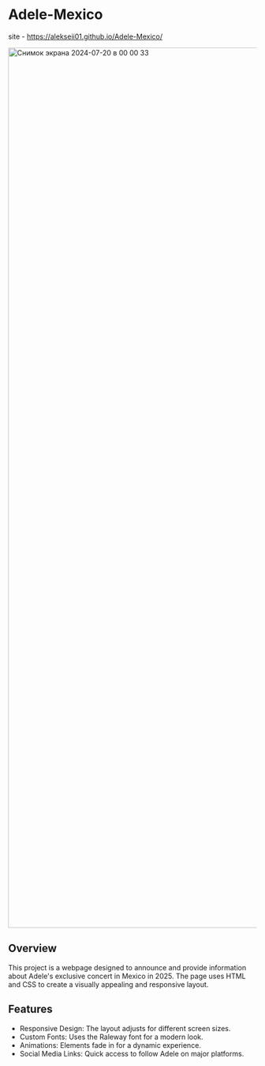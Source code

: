 # Adele-Mexico

site - https://alekseii01.github.io/Adele-Mexico/

<img width="1781" alt="Снимок экрана 2024-07-20 в 00 00 33" src="https://github.com/user-attachments/assets/6da9eb3d-f3d3-4a18-98c3-e5ff6b540c4e">

## Overview

This project is a webpage designed to announce and provide information about Adele's exclusive concert in Mexico in 2025. The page uses HTML and CSS to create a visually appealing and responsive layout.

## Features

- Responsive Design: The layout adjusts for different screen sizes.
- Custom Fonts: Uses the Raleway font for a modern look.
- Animations: Elements fade in for a dynamic experience.
- Social Media Links: Quick access to follow Adele on major platforms.
